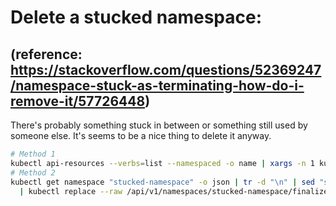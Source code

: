 # Delete a stucked namespace:
(reference: https://stackoverflow.com/questions/52369247/namespace-stuck-as-terminating-how-do-i-remove-it/57726448)
---
There's probably something stuck in between or something still used by someone else. It's seems to be a nice thing to delete it anyway.
```sh
# Method 1
kubectl api-resources --verbs=list --namespaced -o name | xargs -n 1 kubectl get --show-kind --ignore-not-found -n <namespace>
# Method 2
kubectl get namespace "stucked-namespace" -o json | tr -d "\n" | sed "s/\"finalizers\": \[[^]]\+\]/\"finalizers\": []/" \
  | kubectl replace --raw /api/v1/namespaces/stucked-namespace/finalize -f -
```
